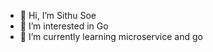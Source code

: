 - 👋 Hi, I’m Sithu Soe
- 👀 I’m interested in Go
- 🌱 I’m currently learning microservice and go

<!---
sithu-go/sithu-go is a ✨ special ✨ repository because its `README.md` (this file) appears on your GitHub profile.
You can click the Preview link to take a look at your changes.
--->
